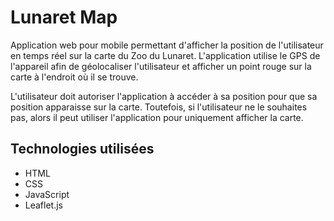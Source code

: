 # Lunaret Map

Application web pour mobile permettant d'afficher la position de l'utilisateur en temps réel sur la carte du Zoo du Lunaret. L'application utilise le GPS de l'appareil afin de géolocaliser l'utilisateur et afficher un point rouge sur la carte à l'endroit où il se trouve.

L'utilisateur doit autoriser l'application à accéder à sa position pour que sa position apparaisse sur la carte. Toutefois, si l'utilisateur ne le souhaites pas, alors il peut utiliser l'application pour uniquement afficher la carte.

## Technologies utilisées

- HTML
- CSS
- JavaScript
- Leaflet.js

